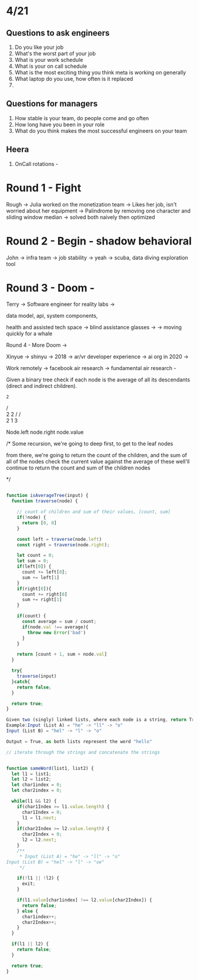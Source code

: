 # 4/21

## Questions to ask engineers
1. Do you like your job
2. What's the worst part of your job
3. What is your work schedule
4. What is your on call schedule
5. What is the most exciting thing you think meta is working on generally
6. What laptop do you use, how often is it replaced
7.


## Questions for managers
1. How stable is your team, do people come and go often
2. How long have you been in your role
3. What do you think makes the most successful engineers on your team


## Heera

1. OnCall rotations -


# Round 1 - Fight

Rough -> Julia worked on the monetization team -> Likes her job, isn't worried about her equipment -> Palindrome by removing one character and sliding window median -> solved both naively then optimized

# Round 2 - Begin - shadow behavioral

John -> infra team -> job stability -> yeah -> scuba, data diving exploration tool

# Round 3 - Doom -

Terry -> Software engineer for reality labs ->

data model, api, system components,

health and assisted tech space -> blind assistance glasses ->
-> moving quickly for a whale

Round 4 - More Doom ->

Xinyue -> shinyu -> 2018 -> ar/vr developer experience -> ai org
in 2020 ->


Work remotely -> facebook air research -> fundamental air research -

Given a binary tree check if each node is the average of all its descendants (direct and indirect children).

    2
   / \
  2   2
 /   / \
2   1   3


Node.left
node.right
node.value

/*
Some recursion, we're going to deep first, to get to the leaf nodes

from there, we're going to return the count of the children, and the sum of all of the nodes check the current value against the average of these
well'll continue to return the count and sum of the children nodes

*/

```JavaScript

function isAverageTree(input) {
  function traverse(node) {

    // count of children and sum of their values, [count, sum]
    if(!node) {
      return [0, 0]
    }

    const left = traverse(node.left)
    const right = traverse(node.right);

    let count = 0;
    let sum = 0;
    if(left[0]) {
      count += left[0];
      sum += left[1]
    }
    if(right[0]){
      count += right[0]
      sum += right[1]
    }

    if(count) {
      const average = sum / count;
      if(node.val !== average){
        throw new Error('bad')
      }
    }

    return [count + 1, sum + node.val]
  }

  try{
    traverse(input)
  }catch{
    return false;
  }

  return true;
}

Given two (singly) linked lists, where each node is a string, return True if the combined nodes in both lists represent the same word, or False otherwise.
Example:Input (List A) = "he" -> "ll" -> "o"
Input (List B) = "hel" -> "l" -> "o"

Output = True, as both lists represent the word "hello"

// iterate through the strings and concatenate the strings


function sameWord(list1, list2) {
  let l1 = list1;
  let l2 = list2;
  let char1index = 0;
  let char2index = 0;

  while(l1 && l2) {
    if(char1Index >= l1.value.length) {
      char1Index = 0;
      l1 = l1.next;
    }
    if(char2Index >= l2.value.length) {
      char2Index = 0;
      l2 = l2.next;
    }
    /**
     * Input (List A) = "he" -> "ll" -> "o"
Input (List B) = "hel" -> "l" -> "oe"
     */

    if(!l1 || !l2) {
      exit;
    }

    if(l1.value[char1index] !== l2.value[char2Index]) {
      return false;
    } else {
      char1index++;
      char2Index++;
    }
  }

  if(l1 || l2) {
    return false;
  }

  return true;
}

```